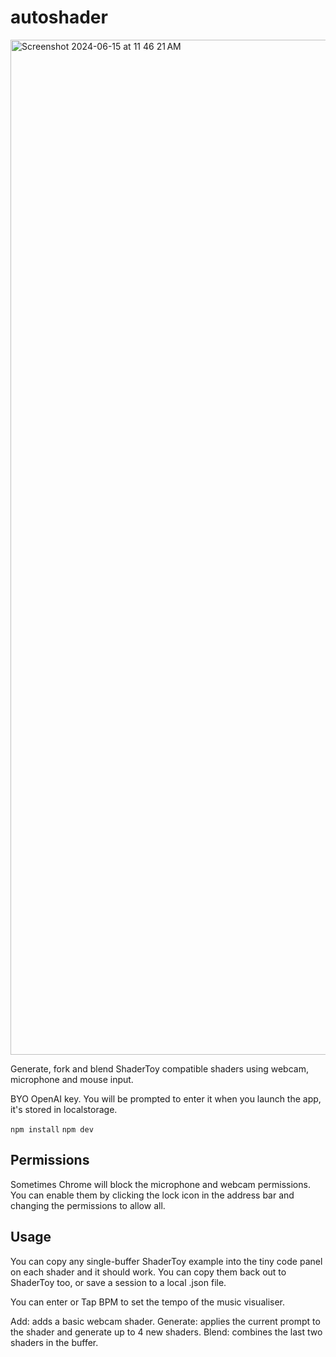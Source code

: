 # autoshader

<img width="1624" alt="Screenshot 2024-06-15 at 11 46 21 AM" src="https://github.com/bfollington/autoshader/assets/5009316/3e3e4ce5-b6e9-4e08-826b-14c2099d61a3">

Generate, fork and blend ShaderToy compatible shaders using webcam, microphone and mouse input.

BYO OpenAI key. You will be prompted to enter it when you launch the app, it's stored in localstorage.

`npm install`
`npm dev`

## Permissions

Sometimes Chrome will block the microphone and webcam permissions. You can enable them by clicking the lock icon in the address bar and changing the permissions to allow all.

## Usage

You can copy any single-buffer ShaderToy example into the tiny code panel on each shader and it should work. You can copy them back out to ShaderToy too, or save a session to a local .json file.

You can enter or Tap BPM to set the tempo of the music visualiser.

Add: adds a basic webcam shader.
Generate: applies the current prompt to the shader and generate up to 4 new shaders.
Blend: combines the last two shaders in the buffer.
